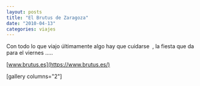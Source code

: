 ```yaml
---
layout: posts
title: "El Brutus de Zaragoza"
date: "2010-04-13"
categories: viajes
---
```


Con todo lo que viajo últimamente algo hay que cuidarse  , la fiesta que da para el viernes .....

[www.brutus.es](https://www.brutus.es/)

\[gallery columns="2"\]
